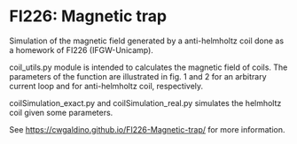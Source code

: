 # FI226: Magnetic trap
Simulation of the magnetic field generated by a anti-helmholtz coil done as a homework of FI226 (IFGW-Unicamp).

coil_utils.py module is intended to calculates the magnetic field of coils. The parameters of the function are illustrated in fig. 1 and 2 for an arbitrary current loop and for anti-helmholtz coil, respectively.

coilSimulation_exact.py and coilSimulation_real.py simulates the helmholtz coil given some parameters.

See https://cwgaldino.github.io/FI226-Magnetic-trap/ for more information.
